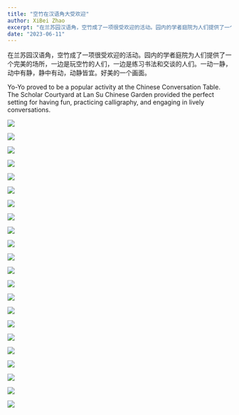 ```yaml
---
title: "空竹在汉语角大受欢迎"
author: XiBei Zhao
excerpt: "在兰苏园汉语角，空竹成了一项很受欢迎的活动。园内的学者庭院为人们提供了一个完美的场所，一边是玩空竹的人们，一边是练习书法和交谈的人们。一动一静，动中有静，静中有动，动静皆宜。好美的一个画面。"
date: "2023-06-11"
---
```


在兰苏园汉语角，空竹成了一项很受欢迎的活动。园内的学者庭院为人们提供了一个完美的场所，一边是玩空竹的人们，一边是练习书法和交谈的人们。一动一静，动中有静，静中有动，动静皆宜。好美的一个画面。

Yo-Yo proved to be a popular activity at the Chinese Conversation Table. The Scholar Courtyard at Lan Su Chinese Garden provided the perfect setting for having fun, practicing calligraphy, and engaging in lively conversations.

![](https://res.cloudinary.com/dhngj18do/image/upload/f_auto,q_auto/v1/images/353668915_248390077826082_6806552395684228777_n)

![](https://res.cloudinary.com/dhngj18do/image/upload/f_auto,q_auto/v1/images/353436461_248390324492724_2314620658740869227_n)

![](https://res.cloudinary.com/dhngj18do/image/upload/f_auto,q_auto/v1/images/353646365_248389847826105_4190456507935808979_n)

![](https://res.cloudinary.com/dhngj18do/image/upload/f_auto,q_auto/v1/images/353665837_248390051159418_5914329531622230043_n)

![](https://res.cloudinary.com/dhngj18do/image/upload/f_auto,q_auto/v1/images/353654407_248390211159402_7044737434275738654_n)

![](https://res.cloudinary.com/dhngj18do/image/upload/f_auto,q_auto/v1/images/353456729_248389817826108_9098883425566730064_n)

![](https://res.cloudinary.com/dhngj18do/image/upload/f_auto,q_auto/v1/images/353645609_248390241159399_6190828089848231000_n)

![](https://res.cloudinary.com/dhngj18do/image/upload/f_auto,q_auto/v1/images/353455296_248390251159398_8744405974135182992_n)

![](https://res.cloudinary.com/dhngj18do/image/upload/f_auto,q_auto/v1/images/353429810_248390314492725_3319749917942852773_n)

![](https://res.cloudinary.com/dhngj18do/image/upload/f_auto,q_auto/v1/images/353653335_248390141159409_8270527065480400203_n)

![](https://res.cloudinary.com/dhngj18do/image/upload/f_auto,q_auto/v1/images/353425975_248390504492706_2355426670457186759_n)

![](https://res.cloudinary.com/dhngj18do/image/upload/f_auto,q_auto/v1/images/353647838_248390444492712_6134793820034186473_n)

![](https://res.cloudinary.com/dhngj18do/image/upload/f_auto,q_auto/v1/images/353654072_248390464492710_6198950052650163045_n)

![](https://res.cloudinary.com/dhngj18do/image/upload/f_auto,q_auto/v1/images/353648180_248390617826028_6883448172810226636_n)

![](https://res.cloudinary.com/dhngj18do/image/upload/f_auto,q_auto/v1/images/353785587_248390724492684_4325812335312073689_n)

![](https://res.cloudinary.com/dhngj18do/image/upload/f_auto,q_auto/v1/images/353428791_248390647826025_8635570200434466007_n)

![](https://res.cloudinary.com/dhngj18do/image/upload/f_auto,q_auto/v1/images/353456177_248390287826061_5551015244092931210_n)

![](https://res.cloudinary.com/dhngj18do/image/upload/f_auto,q_auto/v1/images/353632789_248390777826012_4526970488260551956_n)

![](https://res.cloudinary.com/dhngj18do/image/upload/f_auto,q_auto/v1/images/353419928_248390957825994_173823596293845012_n)

![](https://res.cloudinary.com/dhngj18do/image/upload/f_auto,q_auto/v1/images/353653299_248391001159323_485487216701870152_n)

![](https://res.cloudinary.com/dhngj18do/image/upload/f_auto,q_auto/v1/images/353643826_248391061159317_4897374204966616879_n)

![](https://res.cloudinary.com/dhngj18do/image/upload/f_auto,q_auto/v1/images/353645819_248389894492767_2058773827510675955_n)
